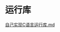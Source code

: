 # 运行库

[自己实现C语言运行库.md](https://github.com/niu0217/Documents/blob/main/C%2B%2B/base/runtime_library/自己实现C语言运行库.md)
